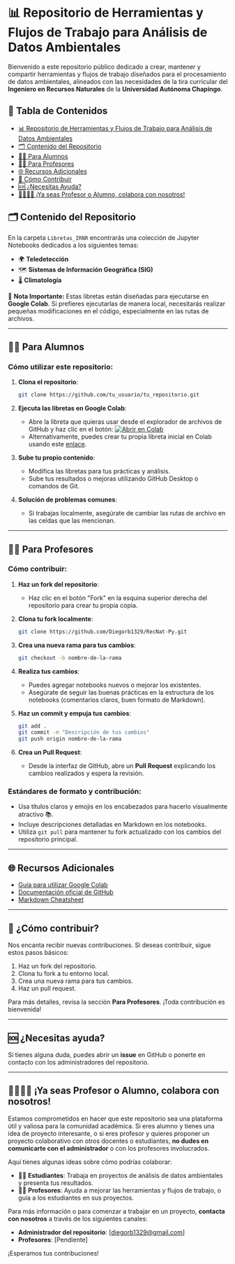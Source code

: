 # 📊 Repositorio de Herramientas y Flujos de Trabajo para Análisis de Datos Ambientales

Bienvenido a este repositorio público dedicado a crear, mantener y compartir herramientas y flujos de trabajo diseñados para el procesamiento de datos ambientales, alineados con las necesidades de la tira curricular del **Ingeniero en Recursos Naturales** de la **Universidad Autónoma Chapingo**.

## 📑 Tabla de Contenidos

- [📊 Repositorio de Herramientas y Flujos de Trabajo para Análisis de Datos Ambientales](#-repositorio-de-herramientas-y-flujos-de-trabajo-para-análisis-de-datos-ambientales)
- [🗂️ Contenido del Repositorio](#-contenido-del-repositorio)
- [👨‍🎓 Para Alumnos](#-para-alumnos)
- [👩‍🏫 Para Profesores](#-para-profesores)
- [🌐 Recursos Adicionales](#-recursos-adicionales)
- [🤝 Cómo Contribuir](#-cómo-contribuir)
- [🆘 ¿Necesitas Ayuda?](#-necesitas-ayuda)
- [👩‍🏫👨‍🎓 ¡Ya seas Profesor o Alumno, colabora con nosotros!](#-ya-seas-profesor-o-alumno-colabora-con-nosotros)


## 🗂️ Contenido del Repositorio

En la carpeta `Libretas_IRNR` encontrarás una colección de Jupyter Notebooks dedicados a los siguientes temas:

- 🌍 **Teledetección**
- 🗺️ **Sistemas de Información Geográfica (SIG)**
- 🌡️ **Climatología**

🔔 **Nota Importante:** Estas libretas están diseñadas para ejecutarse en **Google Colab**. Si prefieres ejecutarlas de manera local, necesitarás realizar pequeñas modificaciones en el código, especialmente en las rutas de archivos.

---

## 👨‍🎓 Para Alumnos

### Cómo utilizar este repositorio:

1. **Clona el repositorio**:
   ```bash
   git clone https://github.com/tu_usuario/tu_repositorio.git
   ```
2. **Ejecuta las libretas en Google Colab**:
   - Abre la libreta que quieras usar desde el explorador de archivos de GitHub y haz clic en el botón: [![Abrir en Colab](https://colab.research.google.com/assets/colab-badge.svg)](https://colab.research.google.com/)
   - Alternativamente, puedes crear tu propia libreta inicial en Colab usando este [enlace](https://colab.research.google.com/notebooks/intro.ipynb).

3. **Sube tu propio contenido**: 
   - Modifica las libretas para tus prácticas y análisis.
   - Sube tus resultados o mejoras utilizando GitHub Desktop o comandos de Git.

4. **Solución de problemas comunes**:
   - Si trabajas localmente, asegúrate de cambiar las rutas de archivo en las celdas que las mencionan.

---

## 👩‍🏫 Para Profesores

### Cómo contribuir:

1. **Haz un fork del repositorio**:
   - Haz clic en el botón "Fork" en la esquina superior derecha del repositorio para crear tu propia copia.

2. **Clona tu fork localmente**:
   ```bash
   git clone https://github.com/Diegorb1329/RecNat-Py.git
   ```
   
3. **Crea una nueva rama para tus cambios**:
   ```bash
   git checkout -b nombre-de-la-rama
   ```

4. **Realiza tus cambios**:
   - Puedes agregar notebooks nuevos o mejorar los existentes.
   - Asegúrate de seguir las buenas prácticas en la estructura de los notebooks (comentarios claros, buen formato de Markdown).

5. **Haz un commit y empuja tus cambios**:
   ```bash
   git add .
   git commit -m "Descripción de tus cambios"
   git push origin nombre-de-la-rama
   ```

6. **Crea un Pull Request**:
   - Desde la interfaz de GitHub, abre un **Pull Request** explicando los cambios realizados y espera la revisión.

### Estándares de formato y contribución:

- Usa títulos claros y emojis en los encabezados para hacerlo visualmente atractivo 📚.
- Incluye descripciones detalladas en Markdown en los notebooks.
- Utiliza `git pull` para mantener tu fork actualizado con los cambios del repositorio principal.

---

## 🌐 Recursos Adicionales

- [Guía para utilizar Google Colab](https://github.com/Diegorb1329/RecNat-Py/tree/main/Libretas_IRNR/Programaci%C3%B3n)
- [Documentación oficial de GitHub](https://docs.github.com/en/get-started)
- [Markdown Cheatsheet](https://www.markdownguide.org/cheat-sheet/)

---

## 🤝 ¿Cómo contribuir?

Nos encanta recibir nuevas contribuciones. Si deseas contribuir, sigue estos pasos básicos:

1. Haz un fork del repositorio.
2. Clona tu fork a tu entorno local.
3. Crea una nueva rama para tus cambios.
4. Haz un pull request.

Para más detalles, revisa la sección **Para Profesores**. ¡Toda contribución es bienvenida!

---

## 🆘 ¿Necesitas ayuda?

Si tienes alguna duda, puedes abrir un **issue** en GitHub o ponerte en contacto con los administradores del repositorio.

---

## 👩‍🏫👨‍🎓 ¡Ya seas Profesor o Alumno, colabora con nosotros!

Estamos comprometidos en hacer que este repositorio sea una plataforma útil y valiosa para la comunidad académica. Si eres alumno y tienes una idea de proyecto interesante, o si eres profesor y quieres proponer un proyecto colaborativo con otros docentes o estudiantes, **no dudes en comunicarte con el administrador** o con los profesores involucrados.

Aquí tienes algunas ideas sobre cómo podrías colaborar:

- 👨‍💻 **Estudiantes**: Trabaja en proyectos de análisis de datos ambientales y presenta tus resultados.
- 👩‍🏫 **Profesores**: Ayuda a mejorar las herramientas y flujos de trabajo, o guía a los estudiantes en sus proyectos.

Para más información o para comenzar a trabajar en un proyecto, **contacta con nosotros** a través de los siguientes canales:

- **Administrador del repositorio**: [diegorb1329@gmail.com]  
- **Profesores**: [Pendiente]  

¡Esperamos tus contribuciones!